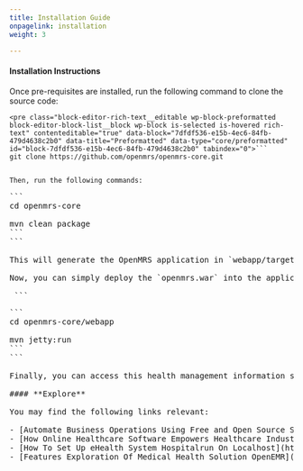 ```yaml
---
title: Installation Guide
onpagelink: installation
weight: 3

---
```


#### **Installation Instructions**

Once pre-requisites are installed, run the following command to clone the source code:

 ```
<pre class="block-editor-rich-text__editable wp-block-preformatted block-editor-block-list__block wp-block is-selected is-hovered rich-text" contenteditable="true" data-block="7dfdf536-e15b-4ec6-84fb-479d4638c2b0" data-title="Preformatted" data-type="core/preformatted" id="block-7dfdf536-e15b-4ec6-84fb-479d4638c2b0" tabindex="0">```
git clone https://github.com/openmrs/openmrs-core.git
```
```

Then, run the following commands:

 ```
<pre class="block-editor-rich-text__editable wp-block-preformatted block-editor-block-list__block wp-block is-selected rich-text" contenteditable="true" data-block="a3d087d5-6baf-475a-ba4e-f51ffd9515ea" data-title="Preformatted" data-type="core/preformatted" id="block-a3d087d5-6baf-475a-ba4e-f51ffd9515ea" spellcheck="false" tabindex="0">```
cd openmrs-core<br data-rich-text-line-break="true"></br>mvn clean package
```
```

This will generate the OpenMRS application in `webapp/target/openmrs.war` which you will have to deploy into an application server such as [tomcat](https://tomcat.apache.org/).

Now, you can simply deploy the `openmrs.war` into the application server jetty by running the following commands:

 ```
<pre class="block-editor-rich-text__editable wp-block-preformatted block-editor-block-list__block wp-block is-selected rich-text" contenteditable="true" data-block="38e6aeeb-9bd4-4cb9-9fa3-d8dec8084d19" data-title="Preformatted" data-type="core/preformatted" id="block-38e6aeeb-9bd4-4cb9-9fa3-d8dec8084d19" spellcheck="false" tabindex="0">```
cd openmrs-core/webapp<br data-rich-text-line-break="true"></br>mvn jetty:run
```
```

Finally, you can access this health management information system at `localhost:8080/openmrs`.

#### **Explore**

<div class="entry-content">You may find the following links relevant:

- [Automate Business Operations Using Free and Open Source Software](https://blog.containerize.com/2020/08/27/automate-business-operations-using-open-source-software/)
- [How Online Healthcare Software Empowers Healthcare Industry](https://blog.containerize.com/2021/02/12/how-online-healthcare-software-empowers-healthcare-industry/)
- [How To Set Up eHealth System Hospitalrun On Localhost](https://blog.containerize.com/2021/02/19/how-to-set-up-ehealth-system-hospitalrun-on-localhost/)
- [Features Exploration Of Medical Health Solution OpenEMR](https://blog.containerize.com/2021/02/26/features-exploration-of-medical-health-solution-openemr/)
 
 </div>